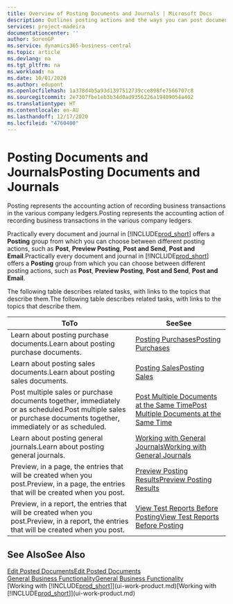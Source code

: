 ```yaml
---
title: Overview of Posting Documents and Journals | Microsoft Docs
description: Outlines posting actions and the ways you can post documents and journals.
services: project-madeira
documentationcenter: ''
author: SorenGP
ms.service: dynamics365-business-central
ms.topic: article
ms.devlang: na
ms.tgt_pltfrm: na
ms.workload: na
ms.date: 10/01/2020
ms.author: edupont
ms.openlocfilehash: 1a378d4b5a93d1397512739cce898fe7566707c8
ms.sourcegitcommit: 2e7307fbe1eb3b34d0ad9356226a19409054a402
ms.translationtype: HT
ms.contentlocale: en-AU
ms.lasthandoff: 12/17/2020
ms.locfileid: "4760400"
---
```

# <a name="posting-documents-and-journals"></a><span data-ttu-id="0d985-103">Posting Documents and Journals</span><span class="sxs-lookup"><span data-stu-id="0d985-103">Posting Documents and Journals</span></span>
<span data-ttu-id="0d985-104">Posting represents the accounting action of recording business transactions in the various company ledgers.</span><span class="sxs-lookup"><span data-stu-id="0d985-104">Posting represents the accounting action of recording business transactions in the various company ledgers.</span></span>

<span data-ttu-id="0d985-105">Practically every document and journal in [!INCLUDE[prod_short](includes/prod_short.md)] offers a **Posting** group from which you can choose between different posting actions, such as **Post**, **Preview Posting**, **Post and Send**, **Post and Email**.</span><span class="sxs-lookup"><span data-stu-id="0d985-105">Practically every document and journal in [!INCLUDE[prod_short](includes/prod_short.md)] offers a **Posting** group from which you can choose between different posting actions, such as **Post**, **Preview Posting**, **Post and Send**, **Post and Email**.</span></span>

<span data-ttu-id="0d985-106">The following table describes related tasks, with links to the topics that describe them.</span><span class="sxs-lookup"><span data-stu-id="0d985-106">The following table describes related tasks, with links to the topics that describe them.</span></span>

| <span data-ttu-id="0d985-107">To</span><span class="sxs-lookup"><span data-stu-id="0d985-107">To</span></span> | <span data-ttu-id="0d985-108">See</span><span class="sxs-lookup"><span data-stu-id="0d985-108">See</span></span> |
| --- | --- |
| <span data-ttu-id="0d985-109">Learn about posting purchase documents.</span><span class="sxs-lookup"><span data-stu-id="0d985-109">Learn about posting purchase documents.</span></span> |[<span data-ttu-id="0d985-110">Posting Purchases</span><span class="sxs-lookup"><span data-stu-id="0d985-110">Posting Purchases</span></span>](ui-post-purchases.md) |
| <span data-ttu-id="0d985-111">Learn about posting sales documents.</span><span class="sxs-lookup"><span data-stu-id="0d985-111">Learn about posting sales documents.</span></span> |[<span data-ttu-id="0d985-112">Posting Sales</span><span class="sxs-lookup"><span data-stu-id="0d985-112">Posting Sales</span></span>](ui-post-sales.md) |
| <span data-ttu-id="0d985-113">Post multiple sales or purchase documents together, immediately or as scheduled.</span><span class="sxs-lookup"><span data-stu-id="0d985-113">Post multiple sales or purchase documents together, immediately or as scheduled.</span></span>|[<span data-ttu-id="0d985-114">Post Multiple Documents at the Same Time</span><span class="sxs-lookup"><span data-stu-id="0d985-114">Post Multiple Documents at the Same Time</span></span>](ui-batch-posting.md)|
| <span data-ttu-id="0d985-115">Learn about posting general journals.</span><span class="sxs-lookup"><span data-stu-id="0d985-115">Learn about posting general journals.</span></span> |[<span data-ttu-id="0d985-116">Working with General Journals</span><span class="sxs-lookup"><span data-stu-id="0d985-116">Working with General Journals</span></span>](ui-work-general-journals.md) |
| <span data-ttu-id="0d985-117">Preview, in a page, the entries that will be created when you post.</span><span class="sxs-lookup"><span data-stu-id="0d985-117">Preview, in a page, the entries that will be created when you post.</span></span> |[<span data-ttu-id="0d985-118">Preview Posting Results</span><span class="sxs-lookup"><span data-stu-id="0d985-118">Preview Posting Results</span></span>](ui-how-preview-post-results.md) |
| <span data-ttu-id="0d985-119">Preview, in a report, the entries that will be created when you post.</span><span class="sxs-lookup"><span data-stu-id="0d985-119">Preview, in a report, the entries that will be created when you post.</span></span> |[<span data-ttu-id="0d985-120">View Test Reports Before Posting</span><span class="sxs-lookup"><span data-stu-id="0d985-120">View Test Reports Before Posting</span></span>](ui-how-view-test-reports-posting.md) |

## <a name="see-also"></a><span data-ttu-id="0d985-121">See Also</span><span class="sxs-lookup"><span data-stu-id="0d985-121">See Also</span></span>
[<span data-ttu-id="0d985-122">Edit Posted Documents</span><span class="sxs-lookup"><span data-stu-id="0d985-122">Edit Posted Documents</span></span>](across-edit-posted-document.md)  
[<span data-ttu-id="0d985-123">General Business Functionality</span><span class="sxs-lookup"><span data-stu-id="0d985-123">General Business Functionality</span></span>](ui-across-business-areas.md)  
<span data-ttu-id="0d985-124">[Working with [!INCLUDE[prod_short](includes/prod_short.md)]](ui-work-product.md)</span><span class="sxs-lookup"><span data-stu-id="0d985-124">[Working with [!INCLUDE[prod_short](includes/prod_short.md)]](ui-work-product.md)</span></span>
